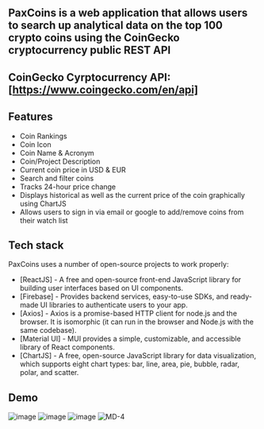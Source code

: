 ## PaxCoins is a web application that allows users to search up analytical data on the top 100 crypto coins using the CoinGecko cryptocurrency public REST API
## CoinGecko Cyrptocurrency API: [https://www.coingecko.com/en/api]

## Features
- Coin Rankings
- Coin Icon
- Coin Name & Acronym
- Coin/Project Description
- Current coin price in USD & EUR
- Search and filter coins
- Tracks 24-hour price change
- Displays historical as well as the current price of the coin graphically using ChartJS
- Allows users to sign in via email or google to add/remove coins from their watch list

## Tech stack
PaxCoins uses a number of open-source projects to work properly:

- [ReactJS] - A free and open-source front-end JavaScript library for building user interfaces based on UI components.
- [Firebase] - Provides backend services, easy-to-use SDKs, and ready-made UI libraries to authenticate users to your app. 
- [Axios] - Axios is a promise-based HTTP client for node.js and the browser. It is isomorphic (it can run in the browser and Node.js with the same codebase).
- [Material UI] - MUI provides a simple, customizable, and accessible library of React components. 
- [ChartJS] - A free, open-source JavaScript library for data visualization, which supports eight chart types: bar, line, area, pie, bubble, radar, polar, and scatter.

## Demo
![image](https://user-images.githubusercontent.com/77121344/160295514-7bb9431d-3722-421c-aab6-0de1561e6fc8.png)
![image](https://user-images.githubusercontent.com/77121344/160295453-1fde950d-aefc-427d-9023-01b8bb4ee3e8.png)
![image](https://user-images.githubusercontent.com/77121344/160295496-cbb597e1-ff0b-441f-bc0a-73a09b2bbcb1.png)
![MD-4](https://user-images.githubusercontent.com/77121344/150656247-4d466395-4d58-4f93-af1a-63d80b9d28c0.jpg)

